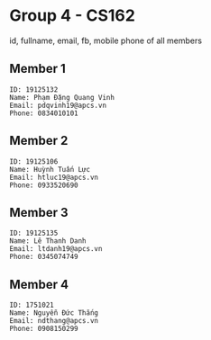 # Group 4 - CS162

id, fullname, email, fb, mobile phone of all members

## Member 1
    ID: 19125132
    Name: Phạm Đặng Quang Vinh
    Email: pdqvinh19@apcs.vn
    Phone: 0834010101

## Member 2
    ID: 19125106
    Name: Huỳnh Tuấn Lực
    Email: htluc19@apcs.vn
    Phone: 0933520690

## Member 3
    ID: 19125135
    Name: Lê Thanh Danh
    Email: ltdanh19@apcs.vn
    Phone: 0345074749

## Member 4
    ID: 1751021
    Name: Nguyễn Đức Thắng
    Email: ndthang@apcs.vn
    Phone: 0908150299